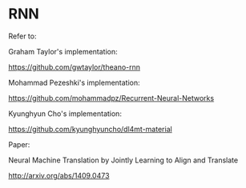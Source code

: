 # RNN

Refer to:

Graham Taylor's implementation:

https://github.com/gwtaylor/theano-rnn

Mohammad Pezeshki's implementation:

https://github.com/mohammadpz/Recurrent-Neural-Networks

Kyunghyun Cho's implementation:

https://github.com/kyunghyuncho/dl4mt-material


Paper:

Neural Machine Translation by Jointly Learning to Align and Translate

http://arxiv.org/abs/1409.0473

